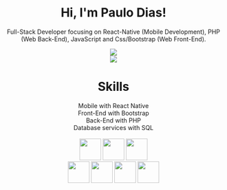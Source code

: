 <div align="center">
<h1>Hi, I'm Paulo Dias!</h1>

Full-Stack Developer focusing on React-Native (Mobile Development), PHP (Web Back-End), JavaScript and Css/Bootstrap (Web Front-End).

<a href="https://github.com/anuraghazra/convoychat">
  <img align="center" src="https://github-readme-stats.vercel.app/api/top-langs/?username=paulosvdd05&layout=compact&theme=transparent&hide=html,hack,java&langs_count=5)" />
</a><br>
<a href="https://github.com/anuraghazra/convoychat">
  <img align="center" src="http://github-readme-streak-stats.herokuapp.com?user=paulosvdd05&theme=transparent" />
</a>



  <div>
      <h1>Skills</h1>
      Mobile with React Native<br>
      Front-End with Bootstrap<br>
      Back-End with PHP<br>
      Database services with SQL<br>
  </div>
  <br>
 
  <div>
    <img height='50em' src="https://cdn.worldvectorlogo.com/logos/logo-javascript.svg">
    <img height='50em' src="https://cdn.worldvectorlogo.com/logos/react-2.svg">
    <img height='50em' src="https://cdn.worldvectorlogo.com/logos/typescript.svg">
    <br>
    <img height='50em' src='https://cdn.worldvectorlogo.com/logos/php-1.svg'>
    <img height='50em' src="https://cdn.worldvectorlogo.com/logos/html-1.svg">
    <img height='50em' src='https://cdn.worldvectorlogo.com/logos/css-3.svg'>
    <img height='50em' src='https://cdn.worldvectorlogo.com/logos/bootstrap-5-1.svg'>
  
    
  </div>
    </div>
  


 
